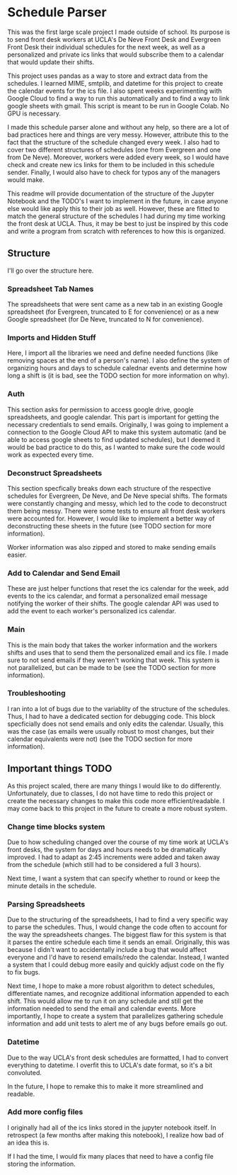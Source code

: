 # Schedule Parser

This was the first large scale project I made outside of school. Its purpose is to send front desk workers at UCLA's De Neve Front Desk and Evergreen Front Desk their individual schedules for the next week, as well as a personalized and private ics links that would subscribe them to a calendar that would update their shifts. 

This project uses pandas as a way to store and extract data from the schedules. I learned MIME, smtplib, and datetime for this project to create the calendar events for the ics file. I also spent weeks experimenting with Google Cloud to find a way to run this automatically and to find a way to link google sheets with gmail. This script is meant to be run in Google Colab. No GPU is necessary.

I made this schedule parser alone and without any help, so there are a lot of bad practices here and things are very messy. However, attribute this to the fact that the structure of the schedule changed every week. I also had to cover two different structures of schedules (one from Evergreen and one from De Neve). Moreover, workers were added every week, so I would have check and create new ics links for them to be included in this schedule sender. Finally, I would also have to check for typos any of the managers would make.

This readme will provide documentation of the structure of the Jupyter Notebook and the TODO's I want to implement in the future, in case anyone else would like apply this to their job as well. However, these are fitted to match the general structure of the schedules I had during my time working the front desk at UCLA. Thus, it may be best to just be inspired by this code and write a program from scratch with references to how this is organized.



## Structure

I'll go over the structure here.

### Spreadsheet Tab Names
The spreadsheets that were sent came as a new tab in an existing Google spreadsheet (for Evergreen, truncated to E for convenience) or as a new Google spreadsheet (for De Neve, truncated to N for convenience).

### Imports and Hidden Stuff
Here, I import all the libraries we need and define needed functions (like removing spaces at the end of a person's name). I also define the system of organizing hours and days to schedule calednar events and determine how long a shift is (it is bad, see the TODO section for more information on why). 

### Auth
This section asks for permission to access google drive, google spreadsheets, and google calendar. This part is important for getting the necessary credentials to send emails. Originally, I was going to implement a connection to the Google Cloud API to make this system automatic (and be able to access google sheets to find updated schedules), but I deemed it would be bad practice to do this, as I wanted to make sure the code would work as expected every time.

### Deconstruct Spreadsheets
This section specfically breaks down each structure of the respective schedules for Evergreen, De Neve, and De Neve special shifts. The formats were constantly changing and messy, which led to the code to deconstruct them being messy. There were some tests to ensure all front desk workers were accounted for. However, I would like to implement a better way of deconstructing these sheets in the future (see TODO section for more information).

Worker information was also zipped and stored to make sending emails easier.

### Add to Calendar and Send Email
These are just helper functions that reset the ics calendar for the week, add events to the ics calendar, and format a personalized email message notifying the worker of their shifts. The google calendar API was used to add the event to each worker's personalized ics calendar.

### Main
This is the main body that takes the worker information and the workers shifts and uses that to send them the personalized email and ics file. I made sure to not send emails if they weren't working that week. This system is not parallelized, but can be made to be (see the TODO section for more information).

### Troubleshooting
I ran into a lot of bugs due to the variablity of the structure of the schedules. Thus, I had to have a dedicated section for debugging code. This block specficially does not send emails and only edits the calendar. Usually, this was the case (as emails were usually robust to most changes, but their calendar equivalents were not) (see the TODO section for more information).



## Important things TODO

As this project scaled, there are many things I would like to do differently. Unfortunately, due to classes, I do not have time to redo this project or create the necessary changes to make this code more efficient/readable. I may come back to this project in the future to create a more robust system.

### Change time blocks system
Due to how scheduling changed over the course of my time work at UCLA's front desks, the system for days and hours needs to be dramatically improved. I had to adapt as 2:45 increments were added and taken away from the schedule (which still had to be considered a full 3 hours). 

Next time, I want a system that can specify whether to round or keep the minute details in the schedule.

### Parsing Spreadsheets
Due to the structuring of the spreadsheets, I had to find a very specific way to parse the schedules. Thus, I would change the code often to account for the way the spreadsheets changes. The biggest flaw for this system is that it parses the entire schedule each time it sends an email. Originally, this was because I didn't want to accidentally include a bug that would affect everyone and I'd have to resend emails/redo the calendar. Instead, I wanted a system that I could debug more easily and quickly adjust code on the fly to fix bugs.

Next time, I hope to make a more robust algorithm to detect schedules, differentiate names, and recognize additional information appended to each shift. This would allow me to run it on any schedule and still get the information needed to send the email and calendar events. More importantly, I hope to create a system that parallelizes gathering schedule information and add unit tests to alert me of any bugs before emails go out.

### Datetime
Due to the way UCLA's front desk schedules are formatted, I had to convert everything to datetime. I overfit this to UCLA's date format, so it's a bit convoluted.

In the future, I hope to remake this to make it more streamlined and readable.

### Add more config files
I originally had all of the ics links stored in the jupyter notebook itself. In retrospect (a few months after making this notebook), I realize how bad of an idea this is.

If I had the time, I would fix many places that need to have a config file storing the information.